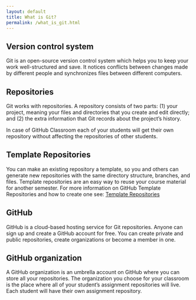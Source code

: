 ```yaml
---
layout: default
title: What is Git?
permalink: /what_is_git.html
---
```


## Version control system

Git is an open-source version control system which helps you to keep your work well-structured and save. It notices conflicts between changes made by different people and synchronizes files between different computers. 

## Repositories

Git works with repositories. A repository consists of two parts: (1) your project, meaning your files and directories that you create and edit directly; and (2) the extra information that Git records about the project’s history.

 In case of GitHub Classroom each of your students will get their own repository without affecting the repositories of other students.

## Template Repositories

You can make an existing repository a template, so you and others can generate new repositories with the same directory structure, branches, and files. Template repositories are an easy way to reuse your course material for another semester. 
For more information on GitHub Template Repositories and how to create one see: [Template Repositories](https://docs.github.com/en/repositories/creating-and-managing-repositories/creating-a-template-repository)

## GitHub

GitHub is a cloud-based hosting service for Git repositories. Anyone can sign up and create a GitHub account for free. You can create private and public repositories, create organizations or become a member in one.

## GitHub organization

A GitHub organization is an umbrella account on GitHub where you can store all your repositories. The organization you choose for your classroom is the place where all of your student’s assignment repositories will live. Each student will have their own assignment repository.



